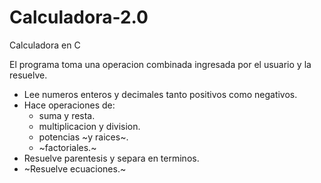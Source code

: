 # Calculadora-2.0

Calculadora en C

El programa toma una operacion combinada ingresada por el usuario y la resuelve.
 
- Lee numeros enteros y decimales tanto positivos como negativos.
- Hace operaciones de:
	- suma y resta.
 	- multiplicacion y division.
	- potencias ~y raices~.
	- ~factoriales.~
- Resuelve parentesis y separa en terminos.
- ~Resuelve ecuaciones.~
